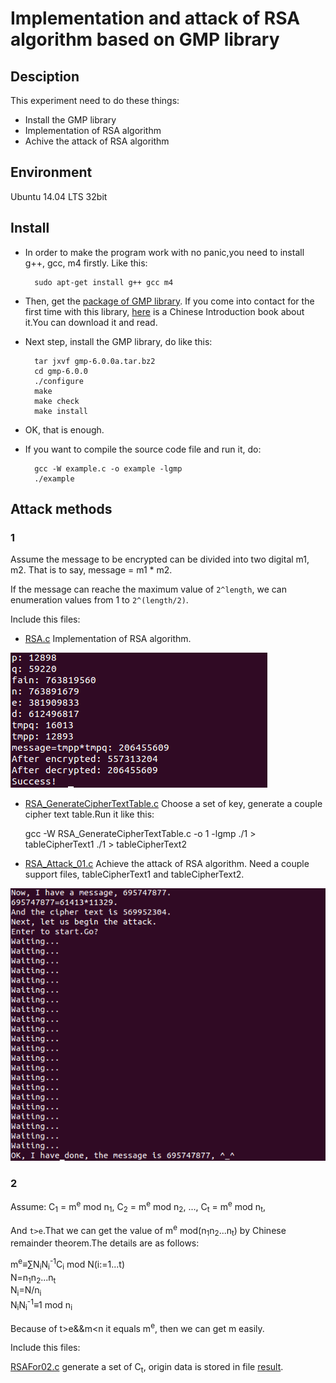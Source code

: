 # Implementation and attack of RSA algorithm based on GMP library

## Desciption

This experiment need to do these things:

- Install the GMP library
- Implementation of RSA algorithm
- Achive the attack of RSA algorithm

## Environment

Ubuntu 14.04 LTS 32bit

## Install

- In order to make the program work with no panic,you need to install g++, gcc, m4 firstly. Like this:

		sudo apt-get install g++ gcc m4

- Then, get the [package of GMP library](GMP/gmp-6.0.0a.tar.bz2). If you come into contact for the first time with this library, [here](GMP/GMP_Chinese_Introduction_3.pdf) is a Chinese Introduction book about it.You can download it and read.
- Next step, install the GMP library, do like this:

    	tar jxvf gmp-6.0.0a.tar.bz2
    	cd gmp-6.0.0
		./configure
    	make
		make check
		make install

- OK, that is enough.
- If you want to compile the source code file and run it, do:

		gcc -W example.c -o example -lgmp
    	./example

## Attack methods

### 1

Assume the message to be encrypted can be divided into two digital m1, m2. That is to say, message = m1 * m2.

If the message can reache the maximum value of `2^length`, we can enumeration values from 1 to `2^(length/2)`.

Include this files:

- [RSA.c](RSA.c) Implementation of RSA algorithm.


![Effect diagram](img/1.png)

- [RSA_GenerateCipherTextTable.c](RSA_GenerateCipherTextTable.c) Choose a set of key, generate a couple cipher text table.Run it like this:

	gcc -W RSA_GenerateCipherTextTable.c -o 1 -lgmp 
    ./1 > tableCipherText1
	./1 > tableCipherText2


- [RSA_Attack_01.c](RSA_Attack_01.c) Achieve the attack of RSA algorithm. Need a couple support files, tableCipherText1 and tableCipherText2.

![Effect diagram](img/2.png)

### 2
Assume:
	C<sub>1</sub> = m<sup>e</sup> mod n<sub>1</sub>,
	C<sub>2</sub> = m<sup>e</sup> mod n<sub>2</sub>,
	...,
	C<sub>t</sub> = m<sup>e</sup> mod n<sub>t</sub>,

And `t>e`.That we can get the value of m<sup>e</sup> mod(n<sub>1</sub>n<sub>2</sub>...n<sub>t</sub>) by Chinese remainder theorem.The details are as follows:

m<sup>e</sup>≡∑N<sub>i</sub>N<sub>i</sub><sup>-1</sup>C<sub>i</sub> mod N(i:=1...t)  
N=n<sub>1</sub>n<sub>2</sub>...n<sub>t</sub>  
N<sub>i</sub>=N/n<sub>i</sub>  
N<sub>i</sub>N<sub>i</sub><sup>-1</sup>≡1 mod n<sub>i</sub>

Because of t>e&&m<n it equals m<sup>e</sup>, then we can get m easily.

Include this files:

[RSAFor02.c](RSAFor02.c) generate a set of C<sub>t</sub>, origin data is stored in file [result](result).

